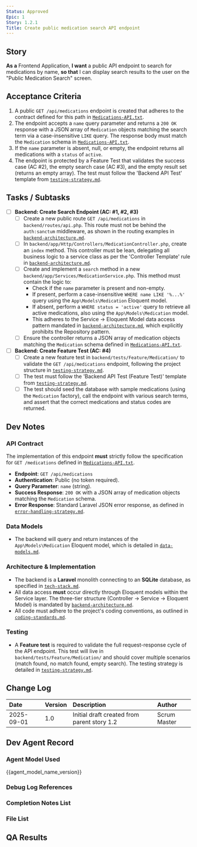```yaml
---
Status: Approved
Epic: 1
Story: 1.2.1
Title: Create public medication search API endpoint
---
```


## Story

**As a** Frontend Application,
**I want** a public API endpoint to search for medications by name,
**so that** I can display search results to the user on the "Public Medication Search" screen.

## Acceptance Criteria

1.  A public `GET /api/medications` endpoint is created that adheres to the contract defined for this path in [`Medications-API.txt`](../../docs/architecture/OpenAPI/Medications-API.txt).
2.  The endpoint accepts a `name` query parameter and returns a `200 OK` response with a JSON array of `Medication` objects matching the search term via a case-insensitive `LIKE` query. The response body must match the `Medication` schema in [`Medications-API.txt`](../../docs/architecture/OpenAPI/Medications-API.txt).
3.  If the `name` parameter is absent, null, or empty, the endpoint returns all medications with a `status` of `active`.
4.  The endpoint is protected by a Feature Test that validates the success case (AC #2), the empty search case (AC #3), and the empty result set (returns an empty array). The test must follow the 'Backend API Test' template from [`testing-strategy.md`](../../docs/architecture/testing-strategy.md).

## Tasks / Subtasks

- [ ] **Backend: Create Search Endpoint (AC: #1, #2, #3)**
  - [ ] Create a new public route `GET /api/medications` in `backend/routes/api.php`. This route must not be behind the `auth:sanctum` middleware, as shown in the routing examples in [`backend-architecture.md`](../../docs/architecture/backend-architecture.md).
  - [ ] In `backend/app/Http/Controllers/MedicationController.php`, create an `index` method. This controller must be lean, delegating all business logic to a service class as per the 'Controller Template' rule in [`backend-architecture.md`](../../docs/architecture/backend-architecture.md).
  - [ ] Create and implement a `search` method in a new `backend/app/Services/MedicationService.php`. This method must contain the logic to:
    - Check if the `name` parameter is present and non-empty.
    - If present, perform a case-insensitive `WHERE name LIKE '%...%'` query using the `App\Models\Medication` Eloquent model.
    - If absent, perform a `WHERE status = 'active'` query to retrieve all active medications, also using the `App\Models\Medication` model.
    - This adheres to the Service -> Eloquent Model data access pattern mandated in [`backend-architecture.md`](../../docs/architecture/backend-architecture.md), which explicitly prohibits the Repository pattern.
  - [ ] Ensure the controller returns a JSON array of medication objects matching the `Medication` schema defined in [`Medications-API.txt`](../../docs/architecture/OpenAPI/Medications-API.txt).
- [ ] **Backend: Create Feature Test (AC: #4)**
  - [ ] Create a new feature test in `backend/tests/Feature/Medication/` to validate the `GET /api/medications` endpoint, following the project structure in [`testing-strategy.md`](../../docs/architecture/testing-strategy.md).
  - [ ] The test must follow the 'Backend API Test (Feature Test)' template from [`testing-strategy.md`](../../docs/architecture/testing-strategy.md).
  - [ ] The test should seed the database with sample medications (using the `Medication` factory), call the endpoint with various search terms, and assert that the correct medications and status codes are returned.

## Dev Notes

### API Contract
The implementation of this endpoint **must** strictly follow the specification for `GET /medications` defined in [`Medications-API.txt`](../../docs/architecture/OpenAPI/Medications-API.txt).
- **Endpoint**: `GET /api/medications`
- **Authentication**: Public (no token required).
- **Query Parameter**: `name` (string).
- **Success Response**: `200 OK` with a JSON array of medication objects matching the `Medication` schema.
- **Error Response**: Standard Laravel JSON error response, as defined in [`error-handling-strategy.md`](../../docs/architecture/error-handling-strategy.md).

### Data Models
- The backend will query and return instances of the `App\Models\Medication` Eloquent model, which is detailed in [`data-models.md`](../../data-models.md).

### Architecture & Implementation
- The backend is a **Laravel** monolith connecting to an **SQLite** database, as specified in [`tech-stack.md`](../../docs/architecture/tech-stack.md).
- All data access **must** occur directly through Eloquent models within the Service layer. The three-tier structure (Controller -> Service -> Eloquent Model) is mandated by [`backend-architecture.md`](../../docs/architecture/backend-architecture.md).
- All code must adhere to the project's coding conventions, as outlined in [`coding-standards.md`](../../docs/architecture/coding-standards.md).

### Testing
- A **Feature test** is required to validate the full request-response cycle of the API endpoint. This test will live in `backend/tests/Feature/Medication/` and should cover multiple scenarios (match found, no match found, empty search). The testing strategy is detailed in [`testing-strategy.md`](../../docs/architecture/testing-strategy.md).

## Change Log

| Date | Version | Description | Author |
| :--- | :--- | :--- | :--- |
| 2025-09-01 | 1.0 | Initial draft created from parent story 1.2 | Scrum Master |

## Dev Agent Record

### Agent Model Used

{{agent_model_name_version}}

### Debug Log References

### Completion Notes List

### File List

## QA Results
